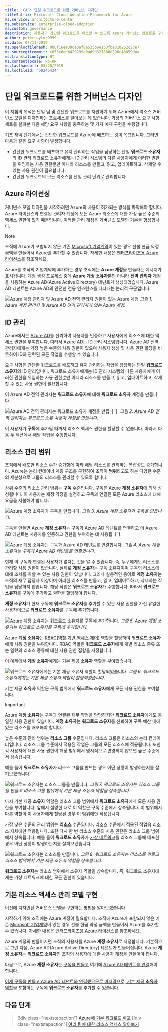 ```yaml
---
title: 'CAF: 단일 워크로드를 위한 거버넌스 디자인'
titleSuffix: Microsoft Cloud Adoption Framework for Azure
ms.service: architecture-center
ms.subservice: enterprise-cloud-adoption
ms.custom: governance
description: 사용자가 간단한 워크로드를 배포할 수 있도록 Azure 거버넌스 컨트롤을 구성하기 위한 지침
author: petertaylor9999
ms.date: 02/11/2019
ms.openlocfilehash: 0b6f16ee30ce3af8a533b6e153fbe318252c23e7
ms.sourcegitcommit: c053e6edb429299a0ad9b327888d596c48859d4a
ms.translationtype: HT
ms.contentlocale: ko-KR
ms.lasthandoff: 03/20/2019
ms.locfileid: "58246434"
---
```

# <a name="governance-design-for-a-simple-workload"></a>단일 워크로드를 위한 거버넌스 디자인

이 지침의 목적은 단일 팀 및 간단한 워크로드를 지원하기 위해 Azure에서 리소스 거버넌스 모델을 디자인하는 프로세스를 알아보는 데 있습니다. 가상의 거버넌스 요구 사항 세트를 살펴본 다음 해당 요구 사항을 충족하는 몇 가지 예제 구현을 수행합니다.

기초 채택 단계에서는 간단한 워크로드를 Azure에 배포하는 것이 목표입니다. 그러면 다음과 같은 요구 사항이 발생합니다.

* 간단한 워크로드를 배포하고 유지 관리하는 작업을 담당하는 단일 **워크로드 소유자**의 ID 관리 워크로드 소유자에게는 ID 관리 시스템의 다른 사용자에게 이러한 권한을 위임하는 사용 권한뿐만 아니라 리소스를 만들고, 읽고, 업데이트하고, 삭제할 수 있는 사용 권한이 필요합니다.
* 간단한 워크로드의 모든 리소스를 단일 관리 단위로 관리합니다.

## <a name="licensing-azure"></a>Azure 라이선싱

거버넌스 모델 디자인을 시작하려면 Azure의 사용이 허가되는 방식을 파악해야 합니다. Azure 라이선스와 연결된 관리자 계정에 모든 Azure 리소스에 대한 가장 높은 수준의 액세스 권한이 있기 때문입니다. 이러한 관리 계정은 거버넌스 모델의 기본을 형성합니다.  

> [!NOTE]
> 조직에 Azure가 포함되지 않은 기존 [Microsoft 기업계약](https://www.microsoft.com/licensing/licensing-programs/enterprise.aspx)이 있는 경우 선불 현금 약정 금액을 만들어서 Azure를 추가할 수 있습니다. 자세한 내용은 [엔터프라이즈용 Azure 라이선스](https://azure.microsoft.com/pricing/enterprise-agreement/)를 참조하세요.

Azure를 조직의 기업계약에 추가하는 경우 조직에는 **Azure 계정**을 만들라는 메시지가 표시됩니다. 계정 생성 프로세스 중에 **Azure 계정 소유자**뿐만 아니라 **전역 관리자** 계정을 사용하는 Azure AD(Azure Active Directory) 테넌트가 생성되었습니다. Azure AD 테넌트는 Azure AD의 안전한 전용 인스턴스를 나타내는 논리적 구문입니다.

![Azure 계정 관리자 및 Azure AD 전역 관리자 권한이 있는 Azure 계정](../../_images/governance-3-0.png)
*그림 1. Azure 계정 관리자 및 Azure AD 전역 관리자가 있는 Azure 계정.*

## <a name="identity-management"></a>ID 관리

Azure에서는 [Azure AD](/azure/active-directory)를 신뢰하여 사용자를 인증하고 사용자에게 리소스에 대한 액세스 권한을 부여합니다. 따라서 Azure AD는 ID 관리 시스템입니다. Azure AD 전역 관리자에게는 가장 높은 수준의 사용 권한이 있으며 사용자 생성 및 사용 권한 할당을 비롯하여 ID와 관련된 모든 작업을 수행할 수 있습니다.

요구 사항은 간단한 워크로드를 배포하고 유지 관리하는 작업을 담당하는 단일 **워크로드 소유자**의 ID 관리입니다. 워크로드 소유자에게는 ID 관리 시스템의 다른 사용자에게 이러한 권한을 위임하는 사용 권한뿐만 아니라 리소스를 만들고, 읽고, 업데이트하고, 삭제할 수 있는 사용 권한이 필요합니다.

이 Azure AD 전역 관리자는 **워크로드 소유자**에 대해 **워크로드 소유자** 계정을 만듭니다.

![Azure AD 전역 관리자는 워크로드 소유자 계정을 만듭니다.](../../_images/governance-1-2.png)
*그림 2. Azure AD 전역 관리자는 워크로드 소유 사용자 계정을 만듭니다.*

이 사용자가 **구독**에 추가될 때까지 리소스 액세스 권한을 할당할 수 없습니다. 따라서 다음 두 섹션에서 해당 작업을 수행합니다.

## <a name="resource-management-scope"></a>리소스 관리 범위

조직에서 배포한 리소스 수가 증가함에 따라 해당 리소스를 관리하는 복잡성도 증가합니다. Azure는 논리 컨테이너 계층 구조를 구현하여 조직이 **범위**라고도 하는 다양한 수준의 세분성으로 그룹의 리소스를 관리할 수 있도록 합니다.

상위 수준의 리소스 관리 범위는 **구독** 수준입니다. 구독은 Azure **계정 소유자**에 의해 성성됩니다. 이 사용자는 재정 약정을 설정하고 구독과 연결된 모든 Azure 리소스에 대해 요금을 지불해야 합니다.

![Azure 계정 소유자가 구독을 만듭니다.](../../_images/governance-1-3.png)
*그림 3. Azure 계정 소유자가 구독을 만듭니다.*

구독을 만들면 Azure **계정 소유자**는 구독과 Azure AD 테넌트를 연결하고 이 Azure AD 테넌트는 사용자를 인증하고 권한을 부여하는 데 사용됩니다.

![Azure 계정 소유자는 구독과 Azure AD 테넌트를 연결합니다.](../../_images/governance-1-4.png)
*그림 4. Azure 계정 소유자는 구독과 Azure AD 테넌트를 연결합니다.*

현재 이 구독과 연결된 사용자가 없다는 것을 알 수 있습니다. 즉, 누구에게도 리소스를 관리할 사용 권한이 없습니다. 실제로 **계정 소유자**는 구독 소유자이며 구독의 리소스에 대해 조치를 취할 수 있는 사용 권한이 있습니다. 그러나 실용적인 용어로 **계정 소유자**는 조직의 재무 담당자 이상이며 이러한 리소스를 만들고, 읽고, 업데이트하고, 삭제하는 작업을 담당하지 않습니다. 해당 작업은 **워크로드 소유자**가 수행합니다. 따라서 **워크로드 소유자**를 구독에 추가하고 권한을 할당해야 합니다.

**계정 소유자**가 현재 구독에 **워크로드 소유자**를 추가할 수 있는 사용 권한을 가진 유일한 사용자이므로 **워크로드 소유자**를 구독에 추가합니다.

![Azure 계정 소유자는 **워크로드 소유자**를 구독에 추가합니다.](../../_images/governance-1-5.png)
*그림 5. Azure 계정 소유자는 워크로드 소유자를 구독에 추가합니다.*

Azure **계정 소유자**는 [RBAC(역할 기반 액세스 제어)](/azure/role-based-access-control/) 역할을 할당하여 **워크로드 소유자**에게 사용 권한을 부여합니다. RBAC 역할은 **워크로드 소유자**에게 개별 리소스 종류 또는 일련의 리소스 종류에 대한 사용 권한 집합을 지정합니다.

이 예제에서 **계정 소유자**에게는 [기본 제공 **소유자** 역할](/azure/role-based-access-control/built-in-roles#owner)을 부여했습니다.

![**워크로드 소유자**에게는 기본 제공 소유자 역할이 할당되었습니다.](../../_images/governance-1-6.png)
*그림 6. 워크로드 소유자에게는 기본 제공 소유자 역할이 할당되었습니다.*

기본 제공 **소유자** 역할은 구독 범위에서 **워크로드 소유자**에게 모든 사용 권한을 부여합니다.

> [!IMPORTANT]
> Azure **계정 소유자**는 구독과 연결된 재무 약정을 담당하지만 **워크로드 소유자**에게도 동일한 사용 권한이 있습니다. **계정 소유자**는 **워크로드 소유자**를 신뢰하여 구독 예산 내에 있는 리소스를 배포해야 합니다.

높은 수준의 관리 범위는 **리소스 그룹** 수준입니다. 리소스 그룹은 리소스의 논리 컨테이너입니다. 리소스 그룹 수준에서 적용된 작업은 그룹의 모든 리소스에 적용됩니다. 또한 각 사용자에 대한 사용 권한이 해당 범위에서 명시적으로 변경되지 않으면 높은 수준에서 상속됩니다.

예를 들어 **워크로드 소유자**가 리소스 그룹을 만드는 경우 어떤 상황이 발생하는지를 살펴보겠습니다.

![**워크로드 소유자**는 리소스 그룹을 만듭니다.](../../_images/governance-1-7.png)
*그림 7. 워크로드 소유자는 리소스 그룹을 만들고 리소스 그룹 범위에서 기본 제공 소유자 역할을 상속합니다.*

다시 기본 제공 **소유자** 역할은 리소스 그룹 범위에서 **워크로드 소유자**에게 모든 사용 권한을 부여합니다. 앞에서 설명한 대로 이 역할은 구독 수준에서 상속됩니다. 이 범위에서 다른 역할이 이 사용자에게 할당된 경우 이 범위에만 적용됩니다.

가장 낮은 수준의 관리 범위는 **리소스** 수준입니다. 리소스 수준에서 적용된 작업음 리소스 자체에만 적용됩니다. 또한 다시 한 번 리소스 수준의 사용 권한은 리소스 그룹 범위에서 상속됩니다. 예를 들어 **워크로드 소유자**가 [가상 네트워크](/azure/virtual-network/virtual-networks-overview)를 리소스 그룹에 배포한 경우 어떤 상황이 발생하는지를 살펴보겠습니다.

![**워크로드 소유자**는 리소스를 만듭니다.](../../_images/governance-1-8.png)
*그림 8. 워크로드 소유자는 리소스를 만들고 리소스 범위에서 기본 제공 소유자 역할을 상속합니다.*

**워크로드 소유자**는 리소스 범위에서 소유자 역할을 상속합니다. 즉, 워크로드 소유자에게는 가상 네트워크에 대한 모든 권한이 있습니다.

## <a name="implementing-the-basic-resource-access-management-model"></a>기본 리소스 액세스 관리 모델 구현

이전에 디자인된 거버넌스 모델을 구현하는 방법을 알아보겠습니다.

시작하기 위해 조직에는 Azure 계정이 필요합니다. 조직에 Azure가 포함되지 않은 기존 [Microsoft 기업계약](https://www.microsoft.com/licensing/licensing-programs/enterprise.aspx)이 있는 경우 선불 현금 약정 금액을 만들어서 Azure를 추가할 수 있습니다. 자세한 내용은 [엔터프라이즈용 Azure 라이선스](https://azure.microsoft.com/pricing/enterprise-agreement/)를 참조하세요.

Azure 계정의 만들어지면 조직의 사용자를 Azure **계정 소유자**로 지정합니다. 기본적으로 그런 다음, Azure AD(Azure Active Directory) 테넌트가 만들어집니다. Azure **계정 소유자**는 **워크로드 소유자**인 조직의 사용자에 대한 [사용자 계정을 만들](/azure/active-directory/add-users-azure-active-directory)어야 합니다.

다음으로, Azure **계정 소유자**는 [구독을 만들고](/partner-center/create-a-new-subscription) 여기에 [Azure AD 테넌트를 연결](/azure/active-directory/fundamentals/active-directory-how-subscriptions-associated-directory)해야 합니다.

[이제 구독을 만들고 Azure AD 테넌트와 연결했으므로 마지막으로, 기본 제공 **소유자** 역할](/azure/billing/billing-add-change-azure-subscription-administrator#add-an-rbac-owner-for-a-subscription-in-azure-portal)을 포함하는 구독에 **워크로드 소유자**를 추가할 수 있습니다.

## <a name="next-steps"></a>다음 단계

> [!div class="nextstepaction"]
> [Azure에 기본 워크로드 배포](../../infrastructure/basic-workload.md)
> [!div class="nextstepaction"]
> [여러 팀에 대한 리소스 액세스 알아보기](governance-multiple-teams.md)
